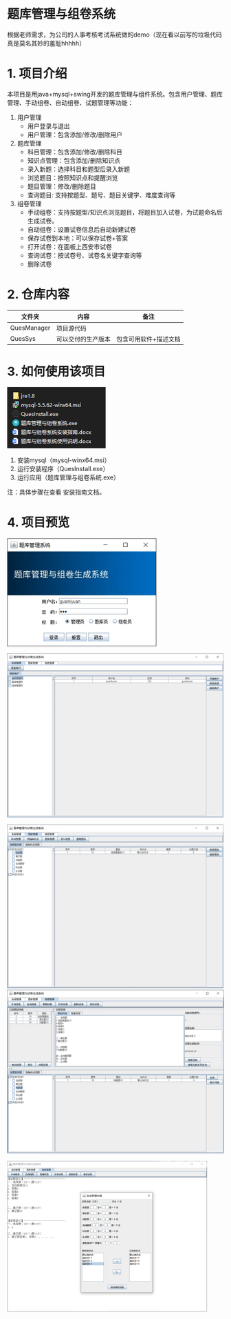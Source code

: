 # 题库管理与组卷系统

根据老师需求，为公司的人事考核考试系统做的demo（现在看以前写的垃圾代码真是莫名其妙的羞耻hhhhh）

# 1. 项目介绍

本项目是用java+mysql+swing开发的题库管理与组件系统。包含用户管理、题库管理、手动组卷、自动组卷、试题管理等功能：

1. 用户管理
   * 用户登录与退出
   * 用户管理：包含添加/修改/删除用户
2. 题库管理
   * 科目管理：包含添加/修改/删除科目
   * 知识点管理：包含添加/删除知识点
   * 录入新题：选择科目和题型后录入新题
   * 浏览题目：按照知识点和提醒浏览
   * 题目管理：修改/删除题目
   * 查询题目: 支持按题型、题号、题目关键字、难度查询等
3. 组卷管理
   * 手动组卷：支持按题型/知识点浏览题目，将题目加入试卷，为试题命名后生成试卷。
   * 自动组卷：设置试卷信息后自动新建试卷
   * 保存试卷到本地：可以保存试卷+答案
   * 打开试卷：在面板上西安市试卷
   * 查询试卷：按试卷号、试卷名关键字查询等
   * 删除试卷

# 2. 仓库内容

| 文件夹      | 内容               | 备注                  |
| ----------- | ------------------ | --------------------- |
| QuesManager | 项目源代码         |                       |
| QuesSys     | 可以交付的生产版本 | 包含可用软件+描述文档 |

# 3. 如何使用该项目

![image-20210318154524369](README.assets/image-20210318154524369.png)

1. 安装mysql（mysql-winx64.msi）
2. 运行安装程序（QuesInstall.exe）
3. 运行应用（题库管理与组卷系统.exe）

注：具体步骤在查看 安装指南文档。

# 4. 项目预览

![image-20210318155135912](README.assets/image-20210318155135912.png)

![image-20210318155205150](README.assets/image-20210318155205150.png)

<img src="README.assets/image-20210318155236279.png" alt="image-20210318155236279"  />

<img src="README.assets/image-20210318155655463.png" alt="image-20210318155655463"  />

![image-20210318155900090](README.assets/image-20210318155900090.png)